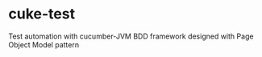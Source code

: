 # cuke-test
Test automation with cucumber-JVM BDD framework designed with Page Object Model pattern
